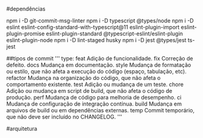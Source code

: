#dependências

npm i -D git-commit-msg-linter
npm i -D typescript @types/node
npm i -D eslint eslint-config-standard-with-typescript@11 eslint-plugin-import eslint-plugin-promise eslint-plugin-standard @typescript-eslint/eslint-plugin eslint-plugin-node
npm i -D lint-staged husky
npm i -D jest @types/jest ts-jest

##tipos de commit
'''
type:
feat Adição de funcionalidade.
fix Correção de defeito.
docs Mudança em documentação.
style Mudança de formatação ou estilo, que não afeta a execução do código (espaço, tabulação, etc).
refactor Mudança na organização do código, que não afeta o comportamento existente.
test Adição ou mudança de um teste.
chore Adição ou mudança em script de build, que não afeta o código de produção.
perf Mudança de código para melhoria de desempenho.
ci Mudança de configuração de integração contínua.
build Mudança em arquivos de build ou em dependências externas.
temp Commit temporário, que não deve ser incluído no CHANGELOG.
'''

#arquitetura

